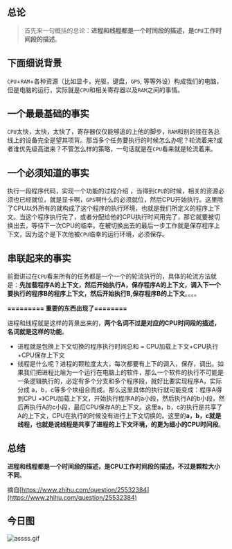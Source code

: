 ## 总论
> 首先来一句概括的总论：**进程和线程都是一个时间段的描述，是`CPU`工作时间段的描述**。

## 下面细说背景

`CPU`+`RAM`+各种资源（比如显卡，光驱，键盘，`GPS`, 等等外设）构成我们的电脑，但是电脑的运行，实际就是`CPU`和相关寄存器以及`RAM`之间的事情。

## 一个最最基础的事实

`CPU`太快，太快，太快了，寄存器仅仅能够追的上他的脚步，`RAM`和别的挂在各总线上的设备完全是望其项背。那当多个任务要执行的时候怎么办呢？轮流着来?或者谁优先级高谁来？不管怎么样的策略，一句话就是在`CPU`看来就是轮流着来。

## 一个必须知道的事实

执行一段程序代码，实现一个功能的过程介绍 ，当得到`CPU`的时候，相关的资源必须也已经就位，就是显卡啊，`GPS`啊什么的必须就位，然后CPU开始执行。这里除了CPU以外所有的就构成了这个程序的执行环境，也就是我们所定义的程序上下文。当这个程序执行完了，或者分配给他的CPU执行时间用完了，那它就要被切换出去，等待下一次CPU的临幸。在被切换出去的最后一步工作就是保存程序上下文，因为这个是下次他被`CPU`临幸的运行环境，必须保存。

## 串联起来的事实
前面讲过在`CPU`看来所有的任务都是一个一个的轮流执行的，具体的轮流方法就是：**先加载程序A的上下文，然后开始执行A，保存程序A的上下文，调入下一个要执行的程序B的程序上下文，然后开始执行B,保存程序B的上下文**。。。。

**========= 重要的东西出现了========**

进程和线程就是这样的背景出来的，**两个名词不过是对应的CPU时间段的描述，名词就是这样的功能**。


- 进程就是包换上下文切换的程序执行时间总和 = CPU加载上下文+CPU执行+CPU保存上下文
- 线程是什么呢？进程的颗粒度太大，每次都要有上下的调入，保存，调出。如果我们把进程比喻为一个运行在电脑上的软件，那么一个软件的执行不可能是一条逻辑执行的，必定有多个分支和多个程序段，就好比要实现程序A，实际分成 a，b，c等多个块组合而成。那么这里具体的执行就可能变成：程序A得到CPU =》CPU加载上下文，开始执行程序A的a小段，然后执行A的b小段，然后再执行A的c小段，最后CPU保存A的上下文。这里a，b，c的执行是共享了A的上下文，CPU在执行的时候没有进行上下文切换的。这里的**a，b，c就是线程，也就是说线程是共享了进程的上下文环境，的更为细小的CPU时间段**。


## 总结
**进程和线程都是一个时间段的描述，是CPU工作时间段的描述，不过是颗粒大小不同**。

摘自[https://www.zhihu.com/question/25532384](https://www.zhihu.com/question/25532384)

## 今日图
![assss.gif](../images/assss.gif)
